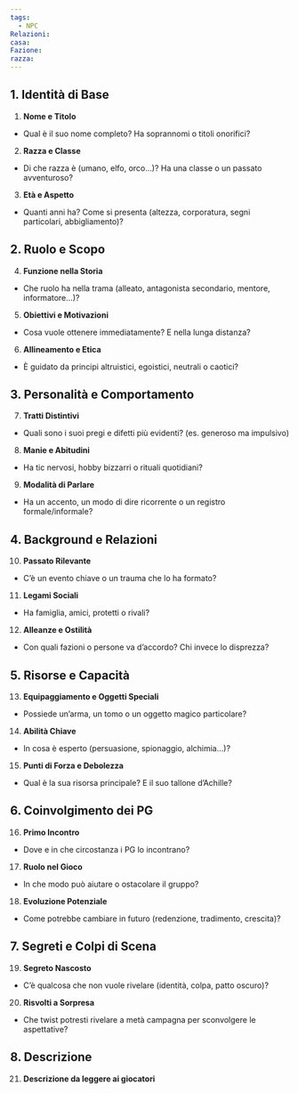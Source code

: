```yaml
---
tags:
  - NPC
Relazioni: 
casa: 
Fazione: 
razza:
---
```

## 1. Identità di Base

1. **Nome e Titolo**
- Qual è il suo nome completo? Ha soprannomi o titoli onorifici?

2. **Razza e Classe**
- Di che razza è (umano, elfo, orco…)? Ha una classe o un passato avventuroso?

3. **Età e Aspetto**
- Quanti anni ha? Come si presenta (altezza, corporatura, segni particolari, abbigliamento)?


## 2. Ruolo e Scopo

4. **Funzione nella Storia**
- Che ruolo ha nella trama (alleato, antagonista secondario, mentore, informatore…)?

5. **Obiettivi e Motivazioni**
- Cosa vuole ottenere immediatamente? E nella lunga distanza?

6. **Allineamento e Etica**
- È guidato da principi altruistici, egoistici, neutrali o caotici?


## 3. Personalità e Comportamento

7. **Tratti Distintivi**
- Quali sono i suoi pregi e difetti più evidenti? (es. generoso ma impulsivo)

8. **Manie e Abitudini**
- Ha tic nervosi, hobby bizzarri o rituali quotidiani?

9. **Modalità di Parlare**
- Ha un accento, un modo di dire ricorrente o un registro formale/informale?


## 4. Background e Relazioni

10. **Passato Rilevante**
- C’è un evento chiave o un trauma che lo ha formato?

11. **Legami Sociali**
- Ha famiglia, amici, protetti o rivali?

12. **Alleanze e Ostilità**
- Con quali fazioni o persone va d’accordo? Chi invece lo disprezza?


## 5. Risorse e Capacità

13. **Equipaggiamento e Oggetti Speciali**
- Possiede un’arma, un tomo o un oggetto magico particolare?

14. **Abilità Chiave**
- In cosa è esperto (persuasione, spionaggio, alchimia…)?

15. **Punti di Forza e Debolezza**
- Qual è la sua risorsa principale? E il suo tallone d’Achille?


## 6. Coinvolgimento dei PG

16. **Primo Incontro**
- Dove e in che circostanza i PG lo incontrano?

17. **Ruolo nel Gioco**
- In che modo può aiutare o ostacolare il gruppo?

18. **Evoluzione Potenziale**
- Come potrebbe cambiare in futuro (redenzione, tradimento, crescita)?


## 7. Segreti e Colpi di Scena

19. **Segreto Nascosto**
- C’è qualcosa che non vuole rivelare (identità, colpa, patto oscuro)?

20. **Risvolti a Sorpresa**
- Che twist potresti rivelare a metà campagna per sconvolgere le aspettative?

## 8. Descrizione
21. **Descrizione da leggere ai giocatori**
